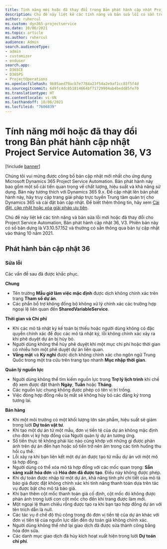 ```yaml
---
title: Tính năng mới hoặc đã thay đổi trong Bản phát hành cập nhật Project Service Automation 36, V3
description: Chủ đề này liệt kê các tính năng và bản sửa lỗi có sẵn trong Microsoft Dynamics 365 Project Service Automation Bản phát hành cập nhật 36, V3.
author: ruhercul
ms.custom: dyn365-projectservice
ms.date: 10/06/2021
ms.topic: article
ms.author: ruhercul
audience: Admin
search.audienceType:
- admin
- customizer
- enduser
search.app:
- D365CE
- D365PS
- ProjectOperations
ms.openlocfilehash: 9b85aed79acb7e7784a23f54a2e9af1cc83f5f4d
ms.sourcegitcommit: 6d9fc4dc851814664bf71729904ab4bedd85fe70
ms.translationtype: HT
ms.contentlocale: vi-VN
ms.lasthandoff: 10/06/2021
ms.locfileid: "7606839"
---
```

# <a name="whats-new-or-changed-in-project-service-automation-update-release-36-v3"></a>Tính năng mới hoặc đã thay đổi trong Bản phát hành cập nhật Project Service Automation 36, V3

[!include [banner](../includes/psa-now-project-operations.md)]

Chúng tôi vui mừng được công bố bản cập nhật mới nhất cho ứng dụng Microsoft Dynamics 365 Project Service Automation. Bản phát hành này bao gồm một số cải tiến quan trọng về chất lượng, hiệu suất và khả năng sử dụng. Bản này tương thích với Dynamics 365 9.x. Để cập nhật lên bản phát hành này, hãy truy cập trang giải pháp trực tuyến Trung tâm quản trị cho Dynamics 365 và cài đặt bản cập nhật. Để biết thêm thông tin, hãy xem [Cài đặt, cập nhật hoặc xóa giải pháp ưu tiên](/power-platform/admin/install-remove-preferred-solution).

Chủ đề này liệt kê các tính năng và bản sửa lỗi mới hoặc đã thay đổi cho Project Service Automation, Bản phát hành cập nhật 36, V3. Phiên bản này có số bản dựng là V3.10.57.152 và thường có sẵn thông qua bản tự cập nhật vào tháng 10 năm 2021.

## <a name="update-release-36"></a>Phát hành bản cập nhật 36

### <a name="bug-fixes"></a>Sửa lỗi

Các vấn đề sau đã được khắc phục.

**Chung**
- Tên trường **Mẫu giờ làm việc mặc định** được dịch không chính xác trên trang **Tham số dự án**.
- Các phần bổ trợ không đồng bộ không xử lý chính xác các trường hợp ngoại lệ liên quan đến **SharedVariableService**.

**Thời gian và Chi phí**
- Khi các mô tả nhật ký kế toán bị thiếu hoặc người dùng không có đặc quyền chính xác để đọc các mô tả nhật ký, lỗi không chính xác xảy ra khi phê duyệt dự án bị hủy bỏ.
- Người dùng không thể hủy phê duyệt khi một mục chi phí hoặc thời gian có nhiều hơn một phê duyệt dự án liên quan.
- **Vắng mặt** và **Kỳ nghỉ** được dịch không chính xác cho ngôn ngữ Trung Quốc trong một tra cứu trên trang tạo nhanh **Mục nhập thời gian**.

**Quản lý nguồn lực**
- Người dùng không thể tìm kiếm nguồn lực trong **Trợ lý lịch trình** khi chế độ xem được đặt thành **Ngày**, **Tuần** hoặc **Tháng**.
- Các nguồn lực chung không được phép có tên vị trí trống. 
- Việc đóng hợp đồng nếu bị mất sẽ không hủy bỏ các đăng ký trong tương lai.

**Bán hàng**
- Khi một môi trường có một khối lượng lớn sản phẩm, hiệu suất sẽ giảm trong lưới **Dự toán vật tư**.
- Khi tạo một dự án từ một mẫu, đơn vị tiền tệ của dự án không mặc định cho đơn vị ký hợp đồng của Người quản lý dự án tương ứng.
- Số tiền thực tế không phải lúc nào cũng khớp với những gì được phản ánh trên dự án đến hạn hoặc số tiền trở nên âm trong các tình huống thu hồi cụ thể.
- Lỗi xảy ra khi bạn liên kết một dự án được tạo từ mẫu dự án với một mô tả hợp đồng.
- Người dùng có thể xóa mô tả hợp đồng với các mốc quan trọng: **Sẵn sàng xuất hóa đơn** và **Hóa đơn đã được tạo**. Điều này không được phép.
- Khi dự toán được nhập từ một dự án, khả năng tính phí chi tiết của mô tả báo giá được đặt không chính xác khi tính năng thanh toán dựa trên tác vụ được bật cho mô tả báo giá.
- Khi bạn thêm cột mốc thanh toán giá cố định, cột mốc đó không được phản ánh trong lưới con cột mốc cho đến khi trang được làm mới.
- Một ngoại lệ tham chiếu rỗng được tạo ra khi bạn tạo hợp đồng dự án với tên trích dẫn là null.
- Các tác vụ ở chế độ thủ công trong đó đơn vị tiền tệ của dự án khác với đơn vị tiền tệ của nguồn lực dẫn đến dự toán giá không chính xác.
- Người dùng không thể nhớ lại giao dịch đã được sửa thành công bằng hóa đơn sửa.
- Các danh mục giao dịch đã hủy kích hoạt xuất hiện trong lưới **Dự toán chi phí**.



